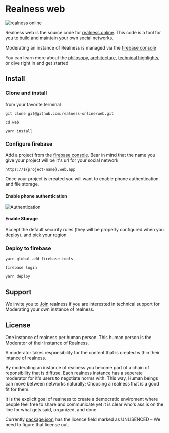 # Realness web

![realness online](https://realness.online/180.png)

Realness web is the source code for [realness.online](https://realness.online). This code is a tool for you to build and maintain your own social networks.

Moderating an instance of Realness is managed via the [firebase console](https://firebase.google.com)

You can learn more about the [philosopy](/docs/philosophy), [architecture](docs/architecure), [technical highlights](docs/highlights), or dive right in and get started

## Install

### Clone and install

from your favorite terminal

```
git clone git@github.com:realness-online/web.git

cd web

yarn install

```

### Configure firebase

Add a project from the [firebase console](https://console.firebase.google.com). Bear in mind that the name you give your project will be it's url for your social network

```
https://${project-name}.web.app

```
Once your project is created you will want to enable phone authentication and file storage.


#### Enable phone authentication
![Authentication](http://lost.svg)

#### Enable Storage

Accept the default security rules (they will be properly configured when you deploy). and pick your region.


### Deploy to firebase

```
yarn global add firebase-tools

firebase login

yarn deploy

```

## Support

We invite you to [Join](https://realness.online) realness if you are interested in technical support for Moderating your own instance of realness.

## License

One instance of realness per human person. This human person is the Moderator of their instance of Realness.

A moderator takes responsibility for the content that is created within their intance of realness.

By moderating an instance of realness you become part of a chain of reponsibility that is diffuse. Each realness instance has a seperate moderator for it's users to negotiate norms with. This way, Human beings can move between networks naturally; Choosing a realness that is a good fit for them.

It is the explicit goal of realness to create a democratic enviroment where people feel free to share and communicate yet it is clear who's ass is on the line for what gets said, organized, and done.

Currently [package.json](package.json) has the licence field marked as UNLISENCED – We need to figure that license out.
